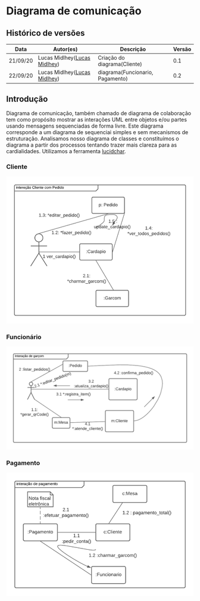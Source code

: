 

# Diagrama de comunicação

## Histórico de versões

| Data     | Autor(es)         | Descrição            | Versão |
| -------- | ------------- | -------------------- | ------ |
| 21/09/20 | Lucas Midlhey(<a target="blank" href="https://github.com/lucasmidlhey">Lucas Midlhey</a>)| Criação do diagrama(Cliente) | 0.1    |
| 22/09/20 | Lucas Midlhey(<a target="blank" href="https://github.com/lucasmidlhey">Lucas Midlhey</a>)| diagrama(Funcionario, Pagamento) | 0.2    |

## Introdução

Diagrama de comunicação, também chamado de diagrama de colaboração tem como propósito mostrar as interações UML entre objetos e/ou partes usando mensagens sequenciadas de forma livre.
Este diagrama corresponde a um diagrama de sequenciai simples e sem mecanismos de estruturação.
Analisamos nosso diagrama de classes e constituímos o diagrama a partir dos processos tentando trazer mais clareza para as cardialidades. Utilizamos a ferramenta [ lucidchar](https://app.lucidchart.com/).

### Cliente
![diagrama de comunicação do cliente](../images/diagramas/diagrama_comunicacao_cliente.png)

### Funcionário

![Diagrama de comunicação do funcionario](../images/diagramas/diagrama_comunicacao_funcionario.png)
### Pagamento

![Diagrama de comunicação de pagamento](../images/diagramas/diagrama_comunicacao_pagamento.png)
